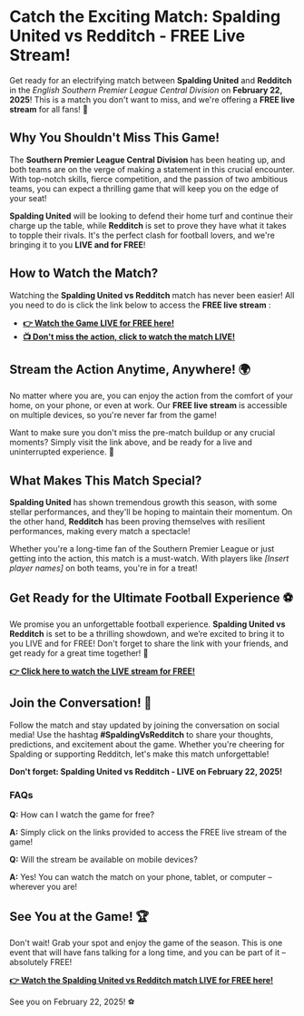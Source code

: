# Catch the Exciting Match: Spalding United vs Redditch - FREE Live Stream!

Get ready for an electrifying match between **Spalding United** and **Redditch** in the _English Southern Premier League Central Division_ on **February 22, 2025**! This is a match you don't want to miss, and we're offering a **FREE live stream** for all fans! 🎉

## Why You Shouldn't Miss This Game!

The **Southern Premier League Central Division** has been heating up, and both teams are on the verge of making a statement in this crucial encounter. With top-notch skills, fierce competition, and the passion of two ambitious teams, you can expect a thrilling game that will keep you on the edge of your seat!

**Spalding United** will be looking to defend their home turf and continue their charge up the table, while **Redditch** is set to prove they have what it takes to topple their rivals. It's the perfect clash for football lovers, and we're bringing it to you **LIVE and for FREE**!

## How to Watch the Match?

Watching the **Spalding United vs Redditch** match has never been easier! All you need to do is click the link below to access the **FREE live stream** :

- [**👉 Watch the Game LIVE for FREE here!**](https://tinyurl.com/livestreamfreeo?st=Spalding+United+vs+Redditch&si=gh)
- [**📺 Don't miss the action, click to watch the match LIVE!**](https://tinyurl.com/livestreamfreeo?st=Spalding+United+vs+Redditch&si=gh)

## Stream the Action Anytime, Anywhere! 🌍

No matter where you are, you can enjoy the action from the comfort of your home, on your phone, or even at work. Our **FREE live stream** is accessible on multiple devices, so you're never far from the game!

Want to make sure you don't miss the pre-match buildup or any crucial moments? Simply visit the link above, and be ready for a live and uninterrupted experience. 🎥

## What Makes This Match Special?

**Spalding United** has shown tremendous growth this season, with some stellar performances, and they'll be hoping to maintain their momentum. On the other hand, **Redditch** has been proving themselves with resilient performances, making every match a spectacle!

Whether you're a long-time fan of the Southern Premier League or just getting into the action, this match is a must-watch. With players like _[Insert player names]_ on both teams, you're in for a treat!

## Get Ready for the Ultimate Football Experience ⚽

We promise you an unforgettable football experience. **Spalding United vs Redditch** is set to be a thrilling showdown, and we’re excited to bring it to you LIVE and for FREE! Don't forget to share the link with your friends, and get ready for a great time together! 🎉

[**👉 Click here to watch the LIVE stream for FREE!**](https://tinyurl.com/livestreamfreeo?st=Spalding+United+vs+Redditch&si=gh)

## Join the Conversation! 💬

Follow the match and stay updated by joining the conversation on social media! Use the hashtag **#SpaldingVsRedditch** to share your thoughts, predictions, and excitement about the game. Whether you're cheering for Spalding or supporting Redditch, let's make this match unforgettable!

**Don't forget: Spalding United vs Redditch - LIVE on February 22, 2025!**

### FAQs

**Q:** How can I watch the game for free?

**A:** Simply click on the links provided to access the FREE live stream of the game!

**Q:** Will the stream be available on mobile devices?

**A:** Yes! You can watch the match on your phone, tablet, or computer – wherever you are!

## See You at the Game! 🏆

Don't wait! Grab your spot and enjoy the game of the season. This is one event that will have fans talking for a long time, and you can be part of it – absolutely FREE!

[**👉 Watch the Spalding United vs Redditch match LIVE for FREE here!**](https://tinyurl.com/livestreamfreeo?st=Spalding+United+vs+Redditch&si=gh)

See you on February 22, 2025! ⚽
